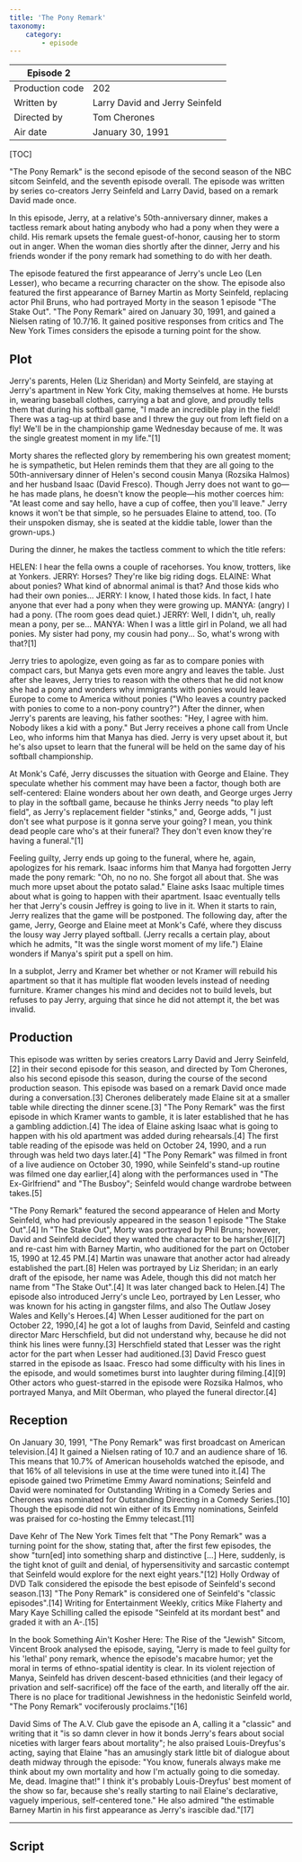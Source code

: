 ```yaml
---
title: 'The Pony Remark'
taxonomy:
    category:
        - episode
---
```


| Episode 2 | |
|-----------------|--------------------------------|
| Production code | 202                            |
| Written by      | Larry David and Jerry Seinfeld |
| Directed by     | Tom Cherones                   |
| Air date        | January 30, 1991               |

[TOC]

"The Pony Remark" is the second episode of the second season of the NBC sitcom Seinfeld, and the seventh episode overall. The episode was written by series co-creators Jerry Seinfeld and Larry David, based on a remark David made once.

In this episode, Jerry, at a relative's 50th-anniversary dinner, makes a tactless remark about hating anybody who had a pony when they were a child. His remark upsets the female guest-of-honor, causing her to storm out in anger. When the woman dies shortly after the dinner, Jerry and his friends wonder if the pony remark had something to do with her death.

The episode featured the first appearance of Jerry's uncle Leo (Len Lesser), who became a recurring character on the show. The episode also featured the first appearance of Barney Martin as Morty Seinfeld, replacing actor Phil Bruns, who had portrayed Morty in the season 1 episode "The Stake Out". "The Pony Remark" aired on January 30, 1991, and gained a Nielsen rating of 10.7/16. It gained positive responses from critics and The New York Times considers the episode a turning point for the show.

## Plot

Jerry's parents, Helen (Liz Sheridan) and Morty Seinfeld, are staying at Jerry's apartment in New York City, making themselves at home. He bursts in, wearing baseball clothes, carrying a bat and glove, and proudly tells them that during his softball game, "I made an incredible play in the field! There was a tag-up at third base and I threw the guy out from left field on a fly! We'll be in the championship game Wednesday because of me. It was the single greatest moment in my life."[1]

Morty shares the reflected glory by remembering his own greatest moment; he is sympathetic, but Helen reminds them that they are all going to the 50th-anniversary dinner of Helen's second cousin Manya (Rozsika Halmos) and her husband Isaac (David Fresco). Though Jerry does not want to go—he has made plans, he doesn't know the people—his mother coerces him: "At least come and say hello, have a cup of coffee, then you'll leave." Jerry knows it won't be that simple, so he persuades Elaine to attend, too. (To their unspoken dismay, she is seated at the kiddie table, lower than the grown-ups.)

During the dinner, he makes the tactless comment to which the title refers:

HELEN: I hear the fella owns a couple of racehorses. You know, trotters, like at Yonkers.
JERRY: Horses? They're like big riding dogs.
ELAINE: What about ponies? What kind of abnormal animal is that? And those kids who had their own ponies...
JERRY: I know, I hated those kids. In fact, I hate anyone that ever had a pony when they were growing up.
MANYA: (angry) I had a pony.
(The room goes dead quiet.)
JERRY: Well, I didn't, uh, really mean a pony, per se...
MANYA: When I was a little girl in Poland, we all had ponies. My sister had pony, my cousin had pony... So, what's wrong with that?[1]

Jerry tries to apologize, even going as far as to compare ponies with compact cars, but Manya gets even more angry and leaves the table. Just after she leaves, Jerry tries to reason with the others that he did not know she had a pony and wonders why immigrants with ponies would leave Europe to come to America without ponies ("Who leaves a country packed with ponies to come to a non-pony country?") After the dinner, when Jerry's parents are leaving, his father soothes: "Hey, I agree with him. Nobody likes a kid with a pony." But Jerry receives a phone call from Uncle Leo, who informs him that Manya has died. Jerry is very upset about it, but he's also upset to learn that the funeral will be held on the same day of his softball championship.

At Monk's Café, Jerry discusses the situation with George and Elaine. They speculate whether his comment may have been a factor, though both are self-centered: Elaine wonders about her own death, and George urges Jerry to play in the softball game, because he thinks Jerry needs "to play left field", as Jerry's replacement fielder "stinks," and, George adds, "I just don't see what purpose is it gonna serve your going? I mean, you think dead people care who's at their funeral? They don't even know they're having a funeral."[1]

Feeling guilty, Jerry ends up going to the funeral, where he, again, apologizes for his remark. Isaac informs him that Manya had forgotten Jerry made the pony remark: "Oh, no no no. She forgot all about that. She was much more upset about the potato salad." Elaine asks Isaac multiple times about what is going to happen with their apartment. Isaac eventually tells her that Jerry's cousin Jeffrey is going to live in it. When it starts to rain, Jerry realizes that the game will be postponed. The following day, after the game, Jerry, George and Elaine meet at Monk's Café, where they discuss the lousy way Jerry played softball. (Jerry recalls a certain play, about which he admits, "It was the single worst moment of my life.") Elaine wonders if Manya's spirit put a spell on him.

In a subplot, Jerry and Kramer bet whether or not Kramer will rebuild his apartment so that it has multiple flat wooden levels instead of needing furniture. Kramer changes his mind and decides not to build levels, but refuses to pay Jerry, arguing that since he did not attempt it, the bet was invalid.

## Production

This episode was written by series creators Larry David and Jerry Seinfeld,[2] in their second episode for this season, and directed by Tom Cherones, also his second episode this season, during the course of the second production season. This episode was based on a remark David once made during a conversation.[3] Cherones deliberately made Elaine sit at a smaller table while directing the dinner scene.[3] "The Pony Remark" was the first episode in which Kramer wants to gamble, it is later established that he has a gambling addiction.[4] The idea of Elaine asking Isaac what is going to happen with his old apartment was added during rehearsals.[4] The first table reading of the episode was held on October 24, 1990, and a run through was held two days later.[4] "The Pony Remark" was filmed in front of a live audience on October 30, 1990, while Seinfeld's stand-up routine was filmed one day earlier,[4] along with the performances used in "The Ex-Girlfriend" and "The Busboy"; Seinfeld would change wardrobe between takes.[5]

"The Pony Remark" featured the second appearance of Helen and Morty Seinfeld, who had previously appeared in the season 1 episode "The Stake Out".[4] In "The Stake Out", Morty was portrayed by Phil Bruns; however, David and Seinfeld decided they wanted the character to be harsher,[6][7] and re-cast him with Barney Martin, who auditioned for the part on October 15, 1990 at 12.45 PM.[4] Martin was unaware that another actor had already established the part.[8] Helen was portrayed by Liz Sheridan; in an early draft of the episode, her name was Adele, though this did not match her name from "The Stake Out".[4] It was later changed back to Helen.[4] The episode also introduced Jerry's uncle Leo, portrayed by Len Lesser, who was known for his acting in gangster films, and also The Outlaw Josey Wales and Kelly's Heroes.[4] When Lesser auditioned for the part on October 22, 1990,[4] he got a lot of laughs from David, Seinfeld and casting director Marc Herschfield, but did not understand why, because he did not think his lines were funny.[3] Herschfield stated that Lesser was the right actor for the part when Lesser had auditioned.[3] David Fresco guest starred in the episode as Isaac. Fresco had some difficulty with his lines in the episode, and would sometimes burst into laughter during filming.[4][9] Other actors who guest-starred in the episode were Rozsika Halmos, who portrayed Manya, and Milt Oberman, who played the funeral director.[4]

## Reception

On January 30, 1991, "The Pony Remark" was first broadcast on American television.[4] It gained a Nielsen rating of 10.7 and an audience share of 16. This means that 10.7% of American households watched the episode, and that 16% of all televisions in use at the time were tuned into it.[4] The episode gained two Primetime Emmy Award nominations; Seinfeld and David were nominated for Outstanding Writing in a Comedy Series and Cherones was nominated for Outstanding Directing in a Comedy Series.[10] Though the episode did not win either of its Emmy nominations, Seinfeld was praised for co-hosting the Emmy telecast.[11]

Dave Kehr of The New York Times felt that "The Pony Remark" was a turning point for the show, stating that, after the first few episodes, the show "turn[ed] into something sharp and distinctive [...] Here, suddenly, is the tight knot of guilt and denial, of hypersensitivity and sarcastic contempt that Seinfeld would explore for the next eight years."[12] Holly Ordway of DVD Talk considered the episode the best episode of Seinfeld's second season.[13] "The Pony Remark" is considered one of Seinfeld's "classic episodes".[14] Writing for Entertainment Weekly, critics Mike Flaherty and Mary Kaye Schilling called the episode "Seinfeld at its mordant best" and graded it with an A-.[15]

In the book Something Ain't Kosher Here: The Rise of the "Jewish" Sitcom, Vincent Brook analysed the episode, saying, "Jerry is made to feel guilty for his 'lethal' pony remark, whence the episode's macabre humor; yet the moral in terms of ethno-spatial identity is clear. In its violent rejection of Manya, Seinfeld has driven descent-based ethnicities (and their legacy of privation and self-sacrifice) off the face of the earth, and literally off the air. There is no place for traditional Jewishness in the hedonistic Seinfeld world, "The Pony Remark" vociferously proclaims."[16]

David Sims of The A.V. Club gave the episode an A, calling it a "classic" and writing that it "is so damn clever in how it bonds Jerry's fears about social niceties with larger fears about mortality"; he also praised Louis-Dreyfus's acting, saying that Elaine "has an amusingly stark little bit of dialogue about death midway through the episode: "You know, funerals always make me think about my own mortality and how I'm actually going to die someday. Me, dead. Imagine that!" I think it's probably Louis-Dreyfus' best moment of the show so far, because she's really starting to nail Elaine's declarative, vaguely imperious, self-centered tone." He also admired "the estimable Barney Martin in his first appearance as Jerry's irascible dad."[17]

---

## Script
